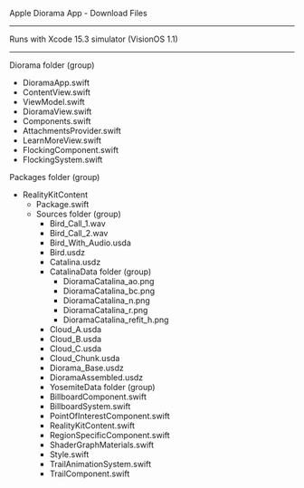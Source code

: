 Apple Diorama App - Download Files

- - - -

Runs with Xcode 15.3 simulator (VisionOS 1.1)

- - - -

Diorama folder (group)
  * DioramaApp.swift
  * ContentView.swift
  * ViewModel.swift
  * DioramaView.swift
  * Components.swift
  * AttachmentsProvider.swift
  * LearnMoreView.swift
  * FlockingComponent.swift
  * FlockingSystem.swift

Packages folder (group)
  * RealityKitContent
    * Package.swift
    * Sources folder (group)
      * Bird_Call_1.wav
      * Bird_Call_2.wav
      * Bird_With_Audio.usda
      * Bird.usdz
      * Catalina.usdz
      * CatalinaData folder (group)
        * DioramaCatalina_ao.png
        * DioramaCatalina_bc.png
        * DioramaCatalina_n.png
        * DioramaCatalina_r.png
        * DioramaCatalina_refit_h.png
      * Cloud_A.usda
      * Cloud_B.usda
      * Cloud_C.usda
      * Cloud_Chunk.usda
      * Diorama_Base.usdz
      * DioramaAssembled.usdz
      * YosemiteData folder (group)
      * BillboardComponent.swift
      * BillboardSystem.swift
      * PointOfInterestComponent.swift
      * RealityKitContent.swift
      * RegionSpecificComponent.swift
      * ShaderGraphMaterials.swift
      * Style.swift
      * TrailAnimationSystem.swift
      * TrailComponent.swift
